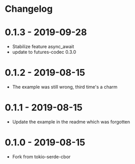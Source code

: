 # Changelog

# 0.1.3 - 2019-09-28

- Stabilize feature async_await
- update to futures-codec 0.3.0

# 0.1.2 - 2019-08-15

- The example was still wrong, third time's a charm

# 0.1.1 - 2019-08-15

- Update the example in the readme which was forgotten

# 0.1.0 - 2019-08-15

- Fork from tokio-serde-cbor

